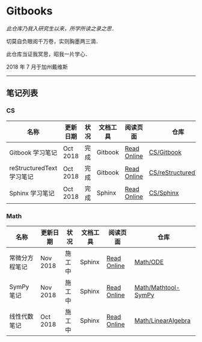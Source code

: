 # Gitbooks

*此仓库乃我入研究生以来，所学所读之录之思．*

切莫自负眼阅千万卷，实则胸墨两三滴．

此仓库当证我冥思，昭我一片学心．



2018 年 7 月于加州戴维斯

-----

## 笔记列表

### CS

| 名称 | 更新日期 | 状况 | 文档工具 | 阅读页面 | 仓库 |
| --- | --- | --- | --- | --- | --- |
| Gitbook 学习笔记 | Oct 2018 | 完成 | Gitbook | [Read Online](https://wklchris.github.io/Gitbooks/CS/Gitbook/publish/) | [CS/Gitbook](https://github.com/wklchris/Gitbooks/tree/master/CS/Gitbook) |
| reStructuredText 学习笔记 | Oct 2018 | 完成 | Gitbook | [Read Online](https://wklchris.github.io/Gitbooks/CS/reStructuredText/publish/) | [CS/reStructuredText](https://github.com/wklchris/Gitbooks/tree/master/CS/reStructuredText) |
| Sphinx 学习笔记 | Oct 2018 | 完成 | Sphinx | [Read Online](https://wklchris.github.io/Gitbooks/CS/Sphinx/) | [CS/Sphinx](https://github.com/wklchris/Gitbooks/tree/master/CS/Sphinx) |

### Math

| 名称 | 更新日期 | 状况 | 文档工具 | 阅读页面 | 仓库 |
| --- | --- | --- | --- | --- | --- |
| 常微分方程笔记 | Nov 2018 | 施工中 | Sphinx | [Read Online](https://wklchris.github.io/Gitbooks/Math/ODE/) | [Math/ODE](https://github.com/wklchris/Gitbooks/tree/master/Math/ODE) |
| SymPy 笔记 | Nov 2018 | 施工中 | Sphinx | [Read Online](https://wklchris.github.io/Gitbooks/Math/Mathtool-SymPy/) | [Math/Mathtool-SymPy](https://github.com/wklchris/Gitbooks/tree/master/Math/Mathtool-SymPy) |
| 线性代数笔记 | Oct 2018 | 施工中 | Sphinx | [Read Online](https://wklchris.github.io/Gitbooks/Math/LinearAlgebra/) | [Math/LinearAlgebra](https://github.com/wklchris/Gitbooks/tree/master/Math/LinearAlgebra) |